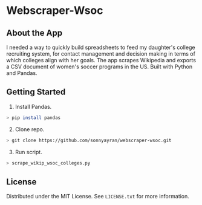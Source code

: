 # Webscraper-Wsoc

## About the App
I needed a way to quickly build spreadsheets to feed my daughter's college recruiting system, for contact management and decision making in terms of which colleges align with her goals. The app scrapes Wikipedia and exports a CSV document of women's soccer programs in the US.  Built with Python and Pandas.

## Getting Started

1. Install Pandas.
```sh
> pip install pandas
```
2. Clone repo.
```sh
> git clone https://github.com/sonnyayran/webscraper-wsoc.git
```
3. Run script.
```sh
> scrape_wikip_wsoc_colleges.py
```

## License
Distributed under the MIT License. See `LICENSE.txt` for more information.
